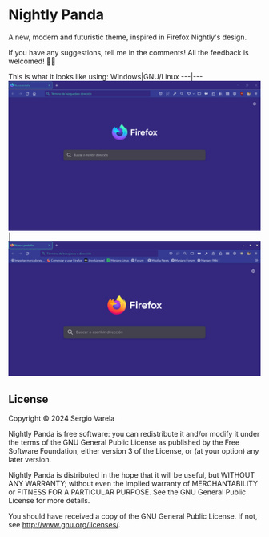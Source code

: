 # Nightly Panda
A new, modern and futuristic theme, inspired in Firefox Nightly's design.

If you have any suggestions, tell me in the comments! All the feedback is welcomed! 🦊🔥

This is what it looks like using:
Windows|GNU/Linux
---|---
![Windows](1TYXceHlIM.png)|![GNU/Linux](nightlywaytheme08-11-2021.png)

## License

Copyright © 2024 Sergio Varela

Nightly Panda is free software: you can redistribute it and/or modify it under the terms of the GNU General Public License as published by the Free Software Foundation, either version 3 of the License, or (at your option) any later version.

Nightly Panda is distributed in the hope that it will be useful, but WITHOUT ANY WARRANTY; without even the implied warranty of MERCHANTABILITY or FITNESS FOR A PARTICULAR PURPOSE. See the GNU General Public License for more details.

You should have received a copy of the GNU General Public License. If not, see http://www.gnu.org/licenses/.
